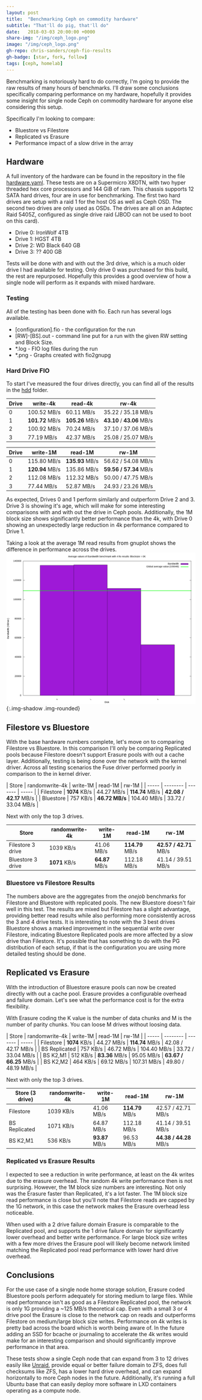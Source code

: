 ```yaml
---
layout: post
title:  "Benchmarking Ceph on commodity hardware"
subtitle: "That'll do pig, that'll do"
date:   2018-03-03 20:00:00 +0000
share-img: "/img/ceph_logo.png"
image: "/img/ceph_logo.png"
gh-repo: chris-sanders/ceph-fio-results
gh-badge: [star, fork, follow]
tags: [ceph, homelab]
---
```


Benchmarking is notoriously hard to do correctly, I'm going to provide the raw
results of many hours of benchmarks. I'll draw some conclusions specifically
comparing performance on my hardware, hopefully it provides some insight for
single node Ceph on commodity hardware for anyone else considering this setup.

Specifically I'm looking to compare:
 - Bluestore vs Filestore
 - Replicated vs Erasure
 - Performance impact of a slow drive in the array

## Hardware

A full inventory of the hardware can be found in the repository in the file
[hardware.yaml][hardware-yaml]. These tests are on a Supermicro X8DTN, with two
hyper threaded hex core processors and 144 GiB of ram. This chassis supports 12
SATA hard drives, four are in use for benchmarking. The first two hard drives
are setup with a raid 1 for the host OS as well as Ceph OSD. The second two
drives are only used as OSDs. The drives are all on an Adaptec Raid 5405Z,
configured as single drive raid (JBOD can not be used to boot on this card).

 - Drive 0: IronWolf 4TB
 - Drive 1: HGST 4TB
 - Drive 2: WD Black 640 GB
 - Drive 3: ?? 400 GB

Tests will be done with and with out the 3rd drive, which is a much older drive
I had available for testing. Only drive 0 was purchased for this build, the rest
are repurposed. Hopefully this provides a good overview of how a single node
will perform as it expands with mixed hardware.

### Testing

All of the testing has been done with fio. Each run has several logs available.
 - [configuration].fio - the configuration for the run
 - [RW]-[BS].out - command line put for a run with the given RW setting and
   Block Size.
 - *.log - FIO log files during the run
 - *.png - Graphs created with fio2gnupg

### Hard Drive FIO

To start I've measured the four drives directly, you can find all of the results
in the [hdd][hdd-folder] folder.


| Drive  | write-4k    | read-4k     | rw-4k              | 
| -----  | --------    | -------     | -----              |
|   0    | 100.52 MB/s | 60.11 MB/s  | 35.22 / 35.18 MB/s |
|   1    | **101.72** MB/s | **105.26** MB/s | **43.10** / **43.06** MB/s |
|   2    | 100.92 MB/s | 70.24 MB/s  | 37.10 / 37.06 MB/s |
|   3    | 77.19  MB/s | 42.37 MB/s  | 25.08 / 25.07 MB/s |

| Drive  | write-1M    | read-1M     | rw-1M              |
| -----  | --------    | -------     | -----              |
|   0    | 115.80 MB/s | **135.93** MB/s | 56.62 / 54.08 MB/s |
|   1    | **120.94** MB/s | 135.86 MB/s | **59.56 / 57.34** MB/s |
|   2    | 112.08 MB/s | 112.32 MB/s | 50.00 / 47.75 MB/s |
|   3    | 77.44  MB/s | 52.87  MB/s | 24.93 / 23.26 MB/s |

As expected, Drives 0 and 1 perform similarly and outperform Drive 2 and 3.
Drive 3 is showing it's age, which will make for some interesting comparisons
with and with out the drive in Ceph pools. Additionally, the 1M block size shows
significantly better performance than the 4k, with Drive 0 showing an
unexpectedly large reduction in 4k performance compared to Drive 1.

Taking a look at the average 1M read results from gnuplot shows the difference
in performance across the drives.
![1M Average](/img/fio/hdd-read-1m-result.average.png){:.img-shadow .img-rounded}

## Filestore vs Bluestore

With the base hardware numbers complete, let's move on to comparing Filestore vs
Bluestore. In this comparison I'll only be comparing Replicated pools because
Filestore doesn't support Erasure pools with out a cache layer. Additionally,
testing is being done over the network with the kernel driver. Across all
testing scenarios the Fuse driver performed poorly in comparison to the in
kernel driver.

| Store     | randomwrite-4k   | write-1M | read-1M | rw-1M |
| -----     | --------    | -------     | -----              |
| Filestore | **1074** KB/s | 44.27 MB/s | **114.74** MB/s | **42.08 / 42.17** MB/s |
| Bluestore | 757  KB/s | **46.72 MB/s** | 104.40 MB/s | 33.72 / 33.04 MB/s |

Next with only the top 3 drives.

| Store     | randomwrite-4k   | write-1M | read-1M | rw-1M |
| -----     | --------         | -------  | -----   | ----  |
| Filestore 3 drive | 1039 KB/s | 41.06 MB/s | **114.79** MB/s | **42.57 / 42.71** MB/s |
| Bluestore 3 drive | **1071** KB/s | **64.87** MB/s | 112.18 MB/s | 41.14 / 39.51 MB/s |

### Bluestore vs Filestore Results

The numbers above are the aggregates from the *onejob* benchmarks for Filestore
and Bluestore with replicated pools. The new Bluestore doesn't fair well in this
test. The results are mixed but Filestore has a slight advantage, providing
better read results while also performing more consistently across the 3 and 4
drive tests. It is interesting to note with the 3 best drives Bluestore shows a
marked improvement in the sequential write over Filestore, indicating Bluestore
Replicated pools are more affected by a slow drive than Filestore. It's possible
that has something to do with the PG distribution of each setup, if that is the
configuration you are using more detailed testing should be done.

## Replicated vs Erasure

With the introduction of Bluestore erasure pools can now be created directly
with out a cache pool. Erasure provides a configurable overhead and failure
domain. Let's see what the performance cost is for the extra flexibility.

With Erasure coding the K value is the number of data chunks and M is the number
of parity chunks. You can loose M drives without loosing data.

| Store     | randomwrite-4k   | write-1M | read-1M | rw-1M |
| -----     | --------    | -------     | -----              |
| Filestore | **1074** KB/s | 44.27 MB/s | **114.74** MB/s | 42.08 / 42.17 MB/s |
| BS Replicated | 757  KB/s | 46.72 MB/s | 104.40 MB/s | 33.72 / 33.04 MB/s |
| BS K2,M1 | 512 KB/s | **83.36** MB/s | 95.05 MB/s | **63.67 / 66.25** MB/s |
| BS K2,M2 | 464 KB/s | 69.12 MB/s | 107.31 MB/s | 49.80 / 48.19 MB/s |

Next with only the top 3 drives.

| Store (3 drive)     | randomwrite-4k   | write-1M | read-1M | rw-1M |
| -----     | --------         | -------  | -----   | ----  |
| Filestore | 1039 KB/s | 41.06 MB/s | **114.79** MB/s | 42.57 / 42.71 MB/s |
| BS Replicated | 1071 KB/s | 64.87 MB/s | 112.18 MB/s | 41.14 / 39.51 MB/s |
| BS K2,M1 | 536 KB/s | **93.87** MB/s | 96.53 MB/s | **44.38 / 44.28** MB/s |


### Replicated vs Erasure Results

I expected to see a reduction in write performance, at least on the 4k writes
due to the erasure overhead. The random 4k write performance then is not
surprising. However, the 1M block size numbers are interesting. Not only
was the Erasure faster than Replicated, it's a lot faster. The 1M block size
read performance is close but you'll note that Filestore reads are capped by the
1G network, in this case the network makes the Erasure overhead less noticeable.

When used with a 2 drive failure domain Erasure is comparable to the
Replicated pool, and supports the 1 drive failure domain for significantly lower
overhead and better write performance. For large block size writes with a few
more drives the Erasure pool will likely become network limited matching the
Replicated pool read performance with lower hard drive overhead.

## Conclusions

For the use case of a single node home storage solution, Erasure coded Bluestore
pools perform adequately for storing medium to large files. While read
performance isn't as good as a Filestore Replicated pool, the network is only 1G
providing a ~125 MB/s theoretical cap. Even with a small 3 or 4 drive pool the
Erasure is close to the network cap on reads and outperforms Filestore on
medium/large block size writes. Performance on 4k writes is pretty bad across
the board which is worth being aware of. In the future adding an SSD for bcache
or journaling to accelerate the 4k writes would make for an interesting
comparison and should significantly improve performance in that area.

These tests show a single Ceph node that can expand from 3 to 12 drives easily
like [Unraid][unraid], provide equal or better failure domain to ZFS, does full
checksums like ZFS, has a lower hard drive overhead, and can expand horizontally
to more Ceph nodes in the future. Additionally, it's running a full Ubuntu base
that can easily deploy more software in LXD containers operating as a compute
node.

[hardware-yaml]: https://github.com/chris-sanders/ceph-fio-results/blob/master/hardware.yaml
[hdd-folder]: https://github.com/chris-sanders/ceph-fio-results/tree/master/hdd 
[unraid]: https://lime-technology.com/


